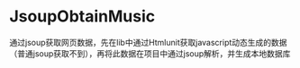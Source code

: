 # JsoupObtainMusic
通过jsoup获取网页数据，先在lib中通过Htmlunit获取javascript动态生成的数据（普通jsoup获取不到），再将此数据在项目中通过jsoup解析，并生成本地数据库
